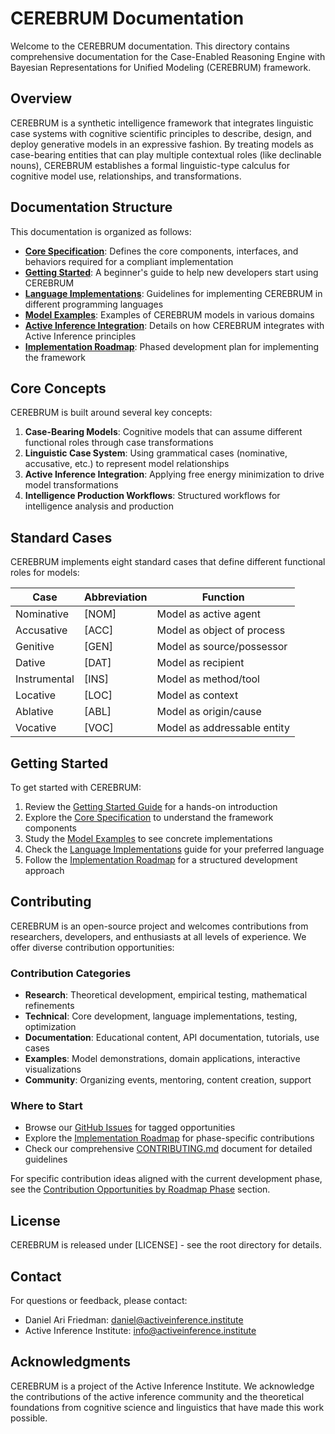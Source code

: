 # CEREBRUM Documentation

Welcome to the CEREBRUM documentation. This directory contains comprehensive documentation for the Case-Enabled Reasoning Engine with Bayesian Representations for Unified Modeling (CEREBRUM) framework.

## Overview

CEREBRUM is a synthetic intelligence framework that integrates linguistic case systems with cognitive scientific principles to describe, design, and deploy generative models in an expressive fashion. By treating models as case-bearing entities that can play multiple contextual roles (like declinable nouns), CEREBRUM establishes a formal linguistic-type calculus for cognitive model use, relationships, and transformations.

## Documentation Structure

This documentation is organized as follows:

- **[Core Specification](cerebrum_core_spec.md)**: Defines the core components, interfaces, and behaviors required for a compliant implementation
- **[Getting Started](getting_started.md)**: A beginner's guide to help new developers start using CEREBRUM
- **[Language Implementations](language_implementations.md)**: Guidelines for implementing CEREBRUM in different programming languages
- **[Model Examples](model_examples.md)**: Examples of CEREBRUM models in various domains
- **[Active Inference Integration](active_inference_integration.md)**: Details on how CEREBRUM integrates with Active Inference principles
- **[Implementation Roadmap](implementation_roadmap.md)**: Phased development plan for implementing the framework

## Core Concepts

CEREBRUM is built around several key concepts:

1. **Case-Bearing Models**: Cognitive models that can assume different functional roles through case transformations
2. **Linguistic Case System**: Using grammatical cases (nominative, accusative, etc.) to represent model relationships
3. **Active Inference Integration**: Applying free energy minimization to drive model transformations
4. **Intelligence Production Workflows**: Structured workflows for intelligence analysis and production

## Standard Cases

CEREBRUM implements eight standard cases that define different functional roles for models:

| Case | Abbreviation | Function |
|------|--------------|----------|
| Nominative | [NOM] | Model as active agent |
| Accusative | [ACC] | Model as object of process |
| Genitive | [GEN] | Model as source/possessor |
| Dative | [DAT] | Model as recipient |
| Instrumental | [INS] | Model as method/tool |
| Locative | [LOC] | Model as context |
| Ablative | [ABL] | Model as origin/cause |
| Vocative | [VOC] | Model as addressable entity |

## Getting Started

To get started with CEREBRUM:

1. Review the [Getting Started Guide](getting_started.md) for a hands-on introduction
2. Explore the [Core Specification](cerebrum_core_spec.md) to understand the framework components
3. Study the [Model Examples](model_examples.md) to see concrete implementations
4. Check the [Language Implementations](language_implementations.md) guide for your preferred language
5. Follow the [Implementation Roadmap](implementation_roadmap.md) for a structured development approach

## Contributing

CEREBRUM is an open-source project and welcomes contributions from researchers, developers, and enthusiasts at all levels of experience. We offer diverse contribution opportunities:

### Contribution Categories
- **Research**: Theoretical development, empirical testing, mathematical refinements
- **Technical**: Core development, language implementations, testing, optimization
- **Documentation**: Educational content, API documentation, tutorials, use cases
- **Examples**: Model demonstrations, domain applications, interactive visualizations
- **Community**: Organizing events, mentoring, content creation, support

### Where to Start
- Browse our [GitHub Issues](https://github.com/ActiveInferenceInstitute/CEREBRUM/issues) for tagged opportunities
- Explore the [Implementation Roadmap](implementation_roadmap.md) for phase-specific contributions
- Check our comprehensive [CONTRIBUTING.md](https://github.com/ActiveInferenceInstitute/CEREBRUM/blob/main/CONTRIBUTING.md) document for detailed guidelines

For specific contribution ideas aligned with the current development phase, see the [Contribution Opportunities by Roadmap Phase](implementation_roadmap.md#contribution-opportunities-by-roadmap-phase) section.

## License

CEREBRUM is released under [LICENSE] - see the root directory for details.

## Contact

For questions or feedback, please contact:

- Daniel Ari Friedman: daniel@activeinference.institute
- Active Inference Institute: info@activeinference.institute

## Acknowledgments

CEREBRUM is a project of the Active Inference Institute. We acknowledge the contributions of the active inference community and the theoretical foundations from cognitive science and linguistics that have made this work possible. 